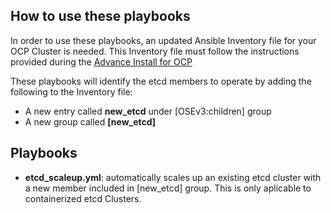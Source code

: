 ## How to use these playbooks

In order to use these playbooks, an updated Ansible Inventory file for your OCP Cluster is needed. This Inventory file must follow the instructions provided during the [Advance Install for OCP](https://docs.openshift.org/latest/install_config/install/advanced_install.html#configuring-ansible)

These playbooks will identify the etcd members to operate by adding the following to the Inventory file:

* A new entry called **new_etcd** under [OSEv3:children] group
* A new group called **[new_etcd]**

## Playbooks

* **etcd_scaleup.yml**: automatically scales up an existing etcd cluster with a new member included in [new_etcd] group. This is only aplicable to containerized etcd Clusters.
